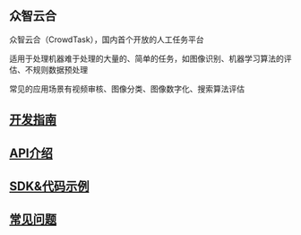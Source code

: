 ## 众智云合

众智云合（CrowdTask），国内首个开放的人工任务平台

适用于处理机器难于处理的大量的、简单的任务，如图像识别、机器学习算法的评估、不规则数据预处理

常见的应用场景有视频审核、图像分类、图像数字化、搜索算法评估


## [开发指南](guide/base.md)

## [API介绍](api/index.md)

## [SDK&代码示例](downloads/index.md)

## [常见问题](faq/index.md)


